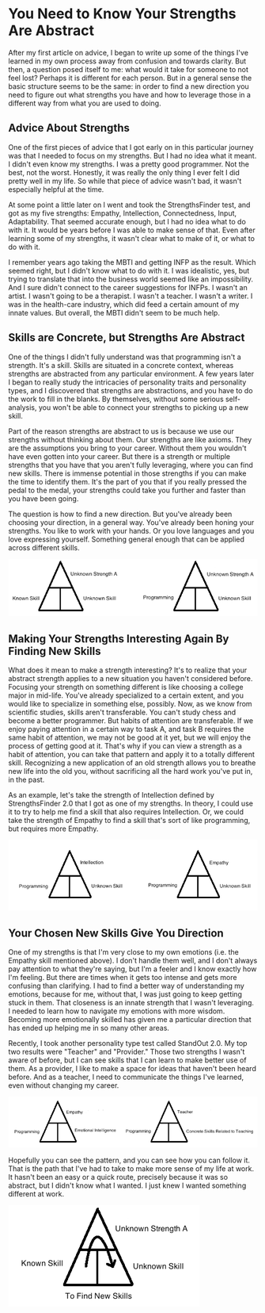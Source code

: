# You Need to Know Your Strengths Are Abstract

After my first article on advice, I began to write up some of the things I've learned in my own process away from confusion and towards clarity. But then, a question posed itself to me: what would it take for someone to not feel lost? Perhaps it is different for each person. But in a general sense the basic structure seems to be the same: in order to find a new direction you need to figure out what strengths you have and how to leverage those in a different way from what you are used to doing.

## Advice About Strengths

One of the first pieces of advice that I got early on in this particular journey was that I needed to focus on my strengths. But I had no idea what it meant. I didn't even know my strengths. I was a pretty good programmer. Not the best, not the worst. Honestly, it was really the only thing I ever felt I did pretty well in my life. So while that piece of advice wasn't bad, it wasn't especially helpful at the time.

At some point a little later on I went and took the StrengthsFinder test, and got as my five strengths: Empathy, Intellection, Connectedness, Input, Adaptability. That seemed accurate enough, but I had no idea what to do with it. It would be years before I was able to make sense of that. Even after learning some of my strengths, it wasn't clear what to make of it, or what to do with it. 

I remember years ago taking the MBTI and getting INFP as the result. Which seemed right, but I didn't know what to do with it. I was idealistic, yes, but trying to translate that into the business world seemed like an impossibility. And I sure didn't connect to the career suggestions for INFPs. I wasn't an artist. I wasn't going to be a therapist. I wasn't a teacher. I wasn't a writer. I was in the health-care industry, which did feed a certain amount of my innate values. But overall, the MBTI didn't seem to be much help.


## Skills are Concrete, but Strengths Are Abstract

One of the things I didn't fully understand was that programming isn't a strength. It's a skill. Skills are situated in a concrete context, whereas strengths are abstracted from any particular environment. A few years later I began to really study the intricacies of personality traits and personality types, and I discovered that strengths are abstractions, and you have to do the work to fill in the blanks. By themselves, without some serious self-analysis, you won't be able to connect your strengths to picking up a new skill.

Part of the reason strengths are abstract to us is because we use our strengths without thinking about them. Our strengths are like axioms. They are the assumptions you bring to your career. Without them you wouldn't have even gotten into your career. But there is a strength or multiple strengths that you have that you aren't fully leveraging, where you can find new skills. There is immense potential in those strengths if you can make the time to identify them. It's the part of you that if you really pressed the pedal to the medal, your strengths could take you further and faster than you have been going.

The question is how to find a new direction. But you've already been choosing your direction, in a general way. You've already been honing your strengths. You like to work with your hands. Or you love languages and you love expressing yourself. Something general enough that can be applied across different skills.

![Figure 1](images/strengths_programming.png "Abstract Strengths")



## Making Your Strengths Interesting Again By Finding New Skills

What does it mean to make a strength interesting? It's to realize that your abstract strength applies to a new situation you haven't considered before. Focusing your strength on something different is like choosing a college major in mid-life. You've already specialized to a certain extent, and you would like to specialize in something else, possibly. Now, as we know from scientific studies, skills aren't transferable. You can't study chess and become a better programmer. But habits of attention are transferable. If we enjoy paying attention in a certain way to task A, and task B requires the same habit of attention, we may not be good at it yet, but we will enjoy the process of getting good at it. That's why if you can view a strength as a habit of attention, you can take that pattern and apply it to a totally different skill. Recognizing a new application of an old strength allows you to breathe new life into the old you, without sacrificing all the hard work you've put in, in the past.

As an example, let's take the strength of Intellection defined by StrengthsFinder 2.0 that I got as one of my strengths. In theory, I could use it to try to help me find a skill that also requires Intellection. Or, we could take the strength of Empathy to find a skill that's sort of like programming, but requires more Empathy.

![Figure 3](images/strengths_examples.png "Examples of Strengths to Fill In the Unknown Skill")

## Your Chosen New Skills Give You Direction


One of my strengths is that I'm very close to my own emotions (i.e. the Empathy skill mentioned above). I don't handle them well, and I don't always pay attention to what they're saying, but I'm a feeler and I know exactly how I'm feeling. But there are times when it gets too intense and gets more confusing than clarifying. I had to find a better way of understanding my emotions, because for me, without that, I was just going to keep getting stuck in them. That closeness is an innate strength that I wasn't leveraging. I needed to learn how to navigate my emotions with more wisdom. Becoming more emotionally skilled has given me a particular direction that has ended up helping me in so many other areas.

Recently, I took another personality type test called StandOut 2.0. My top two results were "Teacher" and "Provider." Those two strengths I wasn't aware of before, but I can see skills that I can learn to make better use of them. As a provider, I like to make a space for ideas that haven't been heard before. And as a teacher, I need to communicate the things I've learned, even without changing my career.

![Figure 4](images/concrete_skills.png "Examples of Concrete Skills")

Hopefully you can see the pattern, and you can see how you can follow it. That is the path that I've had to take to make more sense of my life at work. It hasn't been an easy or a quick route, precisely because it was so abstract, but I didn't know what I wanted. I just knew I wanted something different at work.

![Figure 4](images/my_path.png "My Path")
